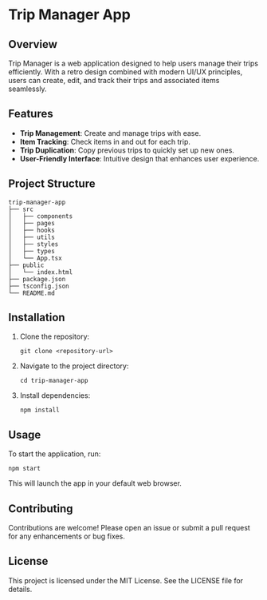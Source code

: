 # Trip Manager App

## Overview
Trip Manager is a web application designed to help users manage their trips efficiently. With a retro design combined with modern UI/UX principles, users can create, edit, and track their trips and associated items seamlessly.

## Features
- **Trip Management**: Create and manage trips with ease.
- **Item Tracking**: Check items in and out for each trip.
- **Trip Duplication**: Copy previous trips to quickly set up new ones.
- **User-Friendly Interface**: Intuitive design that enhances user experience.

## Project Structure
```
trip-manager-app
├── src
│   ├── components
│   ├── pages
│   ├── hooks
│   ├── utils
│   ├── styles
│   ├── types
│   └── App.tsx
├── public
│   └── index.html
├── package.json
├── tsconfig.json
└── README.md
```

## Installation
1. Clone the repository:
   ```
   git clone <repository-url>
   ```
2. Navigate to the project directory:
   ```
   cd trip-manager-app
   ```
3. Install dependencies:
   ```
   npm install
   ```

## Usage
To start the application, run:
```
npm start
```
This will launch the app in your default web browser.

## Contributing
Contributions are welcome! Please open an issue or submit a pull request for any enhancements or bug fixes.

## License
This project is licensed under the MIT License. See the LICENSE file for details.